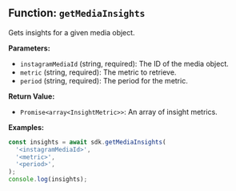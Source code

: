 ## Function: `getMediaInsights`

Gets insights for a given media object.

**Parameters:**

- `instagramMediaId` (string, required): The ID of the media object.
- `metric` (string, required): The metric to retrieve.
- `period` (string, required): The period for the metric.

**Return Value:**

- `Promise<array<InsightMetric>>`: An array of insight metrics.

**Examples:**

```typescript
const insights = await sdk.getMediaInsights(
  '<instagramMediaId>',
  '<metric>',
  '<period>',
);
console.log(insights);
```
